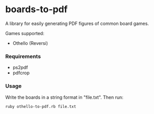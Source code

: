 boards-to-pdf
=============

A library for easily generating PDF figures of common board games.

Games supported:

* Othello (Reversi)

### Requirements

* ps2pdf
* pdfcrop

### Usage
Write the boards in a string format in "file.txt". Then run:

    ruby othello-to-pdf.rb file.txt


